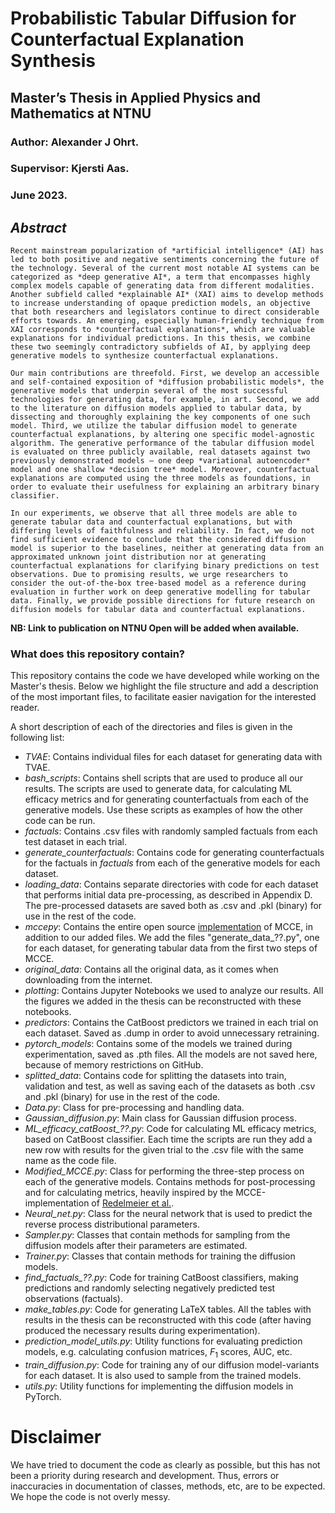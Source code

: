 # Probabilistic Tabular Diffusion for Counterfactual Explanation Synthesis

## Master’s Thesis in Applied Physics and Mathematics at NTNU
### Author: Alexander J Ohrt. 
### Supervisor: Kjersti Aas.
### June 2023. 

## *Abstract*
```
Recent mainstream popularization of *artificial intelligence* (AI) has led to both positive and negative sentiments concerning the future of the technology. Several of the current most notable AI systems can be categorized as *deep generative AI*, a term that encompasses highly complex models capable of generating data from different modalities. Another subfield called *explainable AI* (XAI) aims to develop methods to increase understanding of opaque prediction models, an objective that both researchers and legislators continue to direct considerable efforts towards. An emerging, especially human-friendly technique from XAI corresponds to *counterfactual explanations*, which are valuable explanations for individual predictions. In this thesis, we combine these two seemingly contradictory subfields of AI, by applying deep generative models to synthesize counterfactual explanations. 

Our main contributions are threefold. First, we develop an accessible and self-contained exposition of *diffusion probabilistic models*, the generative models that underpin several of the most successful technologies for generating data, for example, in art. Second, we add to the literature on diffusion models applied to tabular data, by dissecting and thoroughly explaining the key components of one such model. Third, we utilize the tabular diffusion model to generate counterfactual explanations, by altering one specific model-agnostic algorithm. The generative performance of the tabular diffusion model is evaluated on three publicly available, real datasets against two previously demonstrated models — one deep *variational autoencoder* model and one shallow *decision tree* model. Moreover, counterfactual explanations are computed using the three models as foundations, in order to evaluate their usefulness for explaining an arbitrary binary classifier. 

In our experiments, we observe that all three models are able to generate tabular data and counterfactual explanations, but with differing levels of faithfulness and reliability. In fact, we do not find sufficient evidence to conclude that the considered diffusion model is superior to the baselines, neither at generating data from an approximated unknown joint distribution nor at generating counterfactual explanations for clarifying binary predictions on test observations. Due to promising results, we urge researchers to consider the out-of-the-box tree-based model as a reference during evaluation in further work on deep generative modelling for tabular data. Finally, we provide possible directions for future research on diffusion models for tabular data and counterfactual explanations. 
```

__NB: Link to publication on NTNU Open will be added when available.__

### What does this repository contain?

This repository contains the code we have developed while working on the Master's thesis. Below we highlight the file structure and add a description of the most important files, to facilitate easier navigation for the interested reader. 

A short description of each of the directories and files is given in the following list: 

* *TVAE*: Contains individual files for each dataset for generating data with TVAE.
* *bash_scripts*: Contains shell scripts that are used to produce all our results. The scripts are used to generate data, for calculating ML efficacy metrics and for generating counterfactuals from each of the generative models. Use these scripts as examples of how the other code can be run. 
* *factuals*: Contains .csv files with randomly sampled factuals from each test dataset in each trial.
* *generate_counterfactuals*: Contains code for generating counterfactuals for the factuals in *factuals* from each of the generative models for each dataset. 
* *loading_data*: Contains separate directories with code for each dataset that performs initial data pre-processing, as described in Appendix D. The pre-processed datasets are saved both as .csv and .pkl (binary) for use in the rest of the code.
* *mccepy*: Contains the entire open source [implementation](https://github.com/NorskRegnesentral/mccepy) of MCCE, in addition to our added files. We add the files "generate_data_??.py", one for each dataset, for generating tabular data from the first two steps of MCCE. 
* *original_data*: Contains all the original data, as it comes when downloading from the internet. 
* *plotting*: Contains Jupyter Notebooks we used to analyze our results. All the figures we added in the thesis can be reconstructed with these notebooks. 
* *predictors*: Contains the CatBoost predictors we trained in each trial on each dataset. Saved as .dump in order to avoid unnecessary retraining. 
* *pytorch_models*: Contains some of the models we trained during experimentation, saved as .pth files. All the models are not saved here, because of memory restrictions on GitHub.
* *splitted_data*: Contains code for splitting the datasets into train, validation and test, as well as saving each of the datasets as both .csv and .pkl (binary) for use in the rest of the code.
* *Data.py*: Class for pre-processing and handling data.
* *Gaussian_diffusion.py*: Main class for Gaussian diffusion process. 
* *ML_efficacy_catBoost_??.py*: Code for calculating ML efficacy metrics, based on CatBoost classifier. Each time the scripts are run they add a new row with results for the given trial to the .csv file with the same name as the code file. 
* *Modified_MCCE.py*: Class for performing the three-step process on each of the generative models. Contains methods for post-processing and for calculating metrics, heavily inspired by the MCCE-implementation of [Redelmeier et al.](https://github.com/NorskRegnesentral/mccepy). 
* *Neural_net.py*: Class for the neural network that is used to predict the reverse process distributional parameters. 
* *Sampler.py*: Classes that contain methods for sampling from the diffusion models after their parameters are estimated. 
* *Trainer.py*: Classes that contain methods for training the diffusion models. 
* *find_factuals_??.py*: Code for training CatBoost classifiers, making predictions and randomly selecting negatively predicted test observations (factuals).
* *make_tables.py*: Code for generating LaTeX tables. All the tables with results in the thesis can be reconstructed with this code (after having produced the necessary results during experimentation).
* *prediction_model_utils.py*: Utility functions for evaluating prediction models, e.g. calculating confusion matrices, $F_1$ scores, AUC, etc. 
* *train_diffusion.py*: Code for training any of our diffusion model-variants for each dataset. It is also used to sample from the trained models. 
* *utils.py*: Utility functions for implementing the diffusion models in PyTorch. 


# Disclaimer
We have tried to document the code as clearly as possible, but this has not been a priority during research and development. Thus, errors or inaccuracies in documentation of classes, methods, etc, are to be expected. We hope the code is not overly messy. 
